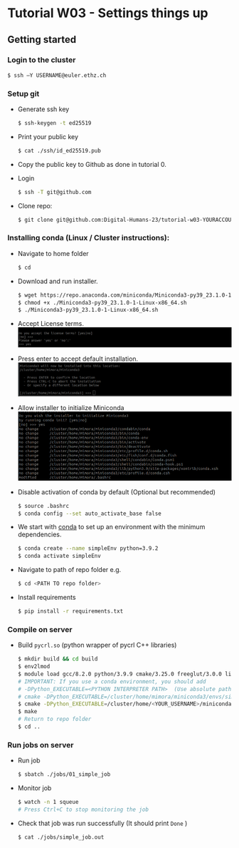 # Tutorial W03 - Settings things up

## Getting started
### Login to the cluster
  ```sh 
  $ ssh –Y USERNAME@euler.ethz.ch
  ```
### Setup git
- Generate ssh key
  ```sh 
  $ ssh-keygen -t ed25519  
  ```
- Print your public key  
  ```sh
  $ cat ./ssh/id_ed25519.pub
  ```
- Copy the public key to Github as done in tutorial 0.

- Login
  ```sh
  $ ssh -T git@github.com
  ```
- Clone repo:
  ```sh
  $ git clone git@github.com:Digital-Humans-23/tutorial-w03-YOURACCOUNT.git
  ```

### Installing conda (Linux / Cluster instructions):
- Navigate to home folder
  ```sh 
  $ cd
  ```
- Download and run installer.
  ```sh 
  $ wget https://repo.anaconda.com/miniconda/Miniconda3-py39_23.1.0-1-Linux-x86_64.sh
  $ chmod +x ./Miniconda3-py39_23.1.0-1-Linux-x86_64.sh
  $ ./Miniconda3-py39_23.1.0-1-Linux-x86_64.sh
  ```
- Accept License terms.
  ![alt text](./misc/01_accept_terms.png)
- Press enter to accept default installation.
  ![alt text](./misc/02_accept_default.png)
- Allow installer to initialize Miniconda
  ![alt text](./misc/03_allow_conda_init.png)

- Disable activation of conda by default (Optional but recommended)
  ```sh 
  $ source .bashrc
  $ conda config --set auto_activate_base false
  ```

- We start with [conda](https://docs.conda.io/en/latest/) to set up an environment with the minimum
dependencies.
  ```sh 
  $ conda create --name simpleEnv python=3.9.2
  $ conda activate simpleEnv 
  ```

- Navigate to path of repo folder e.g.
  ```sh 
  $ cd <PATH TO repo folder>
  ```

- Install requirements
  ```sh 
  $ pip install -r requirements.txt 
  ```

### Compile on server
- Build `pycrl.so` (python wrapper of pycrl C++ libraries)
  ```sh
  $ mkdir build && cd build   
  $ env2lmod
  $ module load gcc/8.2.0 python/3.9.9 cmake/3.25.0 freeglut/3.0.0 libxrandr/1.5.0  libxinerama/1.1.3 libxi/1.7.6  libxcursor/1.1.14 mesa/17.2.3 eth_proxy
  # IMPORTANT: If you use a conda environment, you should add 
  # -DPython_EXECUTABLE=<PYTHON INTERPRETER PATH>  (Use absolute paths) e.g.:
  # cmake -DPython_EXECUTABLE=/cluster/home/mimora/miniconda3/envs/simpleEnv/bin/python3 -DCMAKE_BUILD_TYPE=Release ../
  $ cmake -DPython_EXECUTABLE=/cluster/home/<YOUR_USERNAME>/miniconda3/envs/simpleEnv/bin/python3 -DCMAKE_BUILD_TYPE=Release ../
  $ make 
  # Return to repo folder
  $ cd ..
  ```

### Run jobs on server
- Run job
  ```sh
  $ sbatch ./jobs/01_simple_job   
  ```
- Monitor job
  ```sh
  $ watch -n 1 squeue
  # Press Ctrl+C to stop monitoring the job 
  ```
- Check that job was run successfully (It should print `Done` ) 
  ```sh
  $ cat ./jobs/simple_job.out    
  ```
